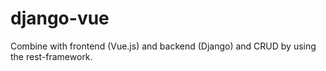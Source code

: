 # django-vue
Combine with frontend (Vue.js) and backend (Django) and CRUD by using the rest-framework.
